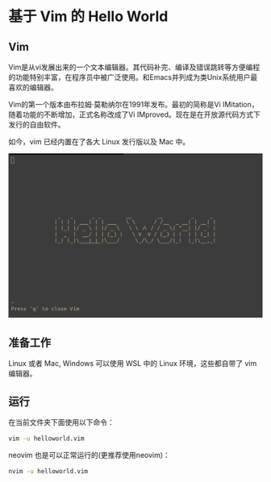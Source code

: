 # 基于 Vim 的 Hello World

## Vim

Vim是从vi发展出来的一个文本编辑器。其代码补完、编译及错误跳转等方便编程的功能特别丰富，在程序员中被广泛使用。和Emacs并列成为类Unix系统用户最喜欢的编辑器。

Vim的第一个版本由布拉姆·莫勒纳尔在1991年发布。最初的简称是Vi IMitation，随着功能的不断增加，正式名称改成了Vi IMproved。现在是在开放源代码方式下发行的自由软件。 

如今，vim 已经内置在了各大 Linux 发行版以及 Mac 中。

![hello world](./assert/1.png)

## 准备工作

Linux 或者 Mac, Windows 可以使用 WSL 中的 Linux 环境，这些都自带了 vim 编辑器。

## 运行

在当前文件夹下面使用以下命令：

```bash
vim -u helloworld.vim
```

neovim 也是可以正常运行的(更推荐使用neovim)：

```bash
nvim -u helloworld.vim
```



